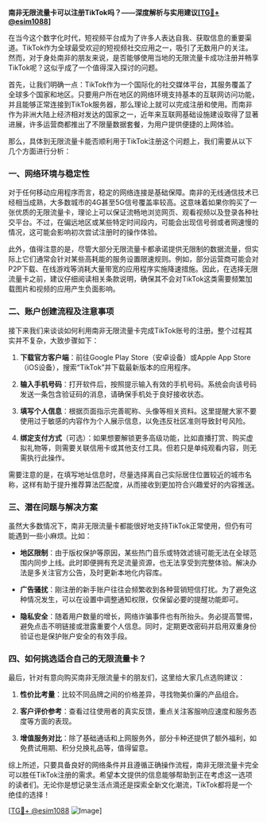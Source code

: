 **南非无限流量卡可以注册TikTok吗？——深度解析与实用建议[[TG💪+ @esim1088](https://t.me/s/esim1088)]**

在当今这个数字化时代，短视频平台成为了许多人表达自我、获取信息的重要渠道。TikTok作为全球最受欢迎的短视频社交应用之一，吸引了无数用户的关注。然而，对于身处南非的朋友来说，是否能够使用当地的无限流量卡成功注册并畅享TikTok呢？这似乎成了一个值得深入探讨的问题。

首先，让我们明确一点：TikTok作为一个国际化的社交媒体平台，其服务覆盖了全球多个国家和地区。只要用户所在地区的网络环境支持基本的互联网访问功能，并且能够正常连接到TikTok服务器，那么理论上就可以完成注册和使用。而南非作为非洲大陆上经济相对发达的国家之一，近年来互联网基础设施建设取得了显著进展，许多运营商都推出了不限量数据套餐，为用户提供便捷的上网体验。

那么，具体到无限流量卡能否顺利用于TikTok注册这个问题上，我们需要从以下几个方面进行分析：

### 一、网络环境与稳定性

对于任何移动应用程序而言，稳定的网络连接是基础保障。南非的无线通信技术已经相当成熟，大多数城市的4G甚至5G信号覆盖率较高。这意味着如果你购买了一张优质的无限流量卡，理论上可以保证流畅地浏览网页、观看视频以及登录各种社交平台。不过，在偏远地区或某些特定时间段内，可能会出现信号弱或者网速慢的情况，这可能会影响初次尝试注册时的操作体验。

此外，值得注意的是，尽管大部分无限流量卡都承诺提供无限制的数据流量，但实际上它们通常会针对某些高耗能的服务设置限速规则。例如，部分运营商可能会对P2P下载、在线游戏等消耗大量带宽的应用程序实施降速措施。因此，在选择无限流量卡之前，建议仔细阅读相关条款说明，确保其不会对TikTok这类需要频繁加载图片和视频的应用产生负面影响。

### 二、账户创建流程及注意事项

接下来我们来谈谈如何利用南非无限流量卡完成TikTok账号的注册。整个过程其实并不复杂，大致步骤如下：

1. **下载官方客户端**：前往Google Play Store（安卓设备）或Apple App Store（iOS设备），搜索“TikTok”并下载最新版本的应用程序。
   
2. **输入手机号码**：打开软件后，按照提示输入有效的手机号码。系统会向该号码发送一条包含验证码的消息，请确保手机处于良好接收状态。

3. **填写个人信息**：根据页面指示完善昵称、头像等相关资料。这里提醒大家不要使用过于敏感的内容作为个人展示信息，以免违反社区准则导致封号风险。

4. **绑定支付方式**（可选）：如果想要解锁更多高级功能，比如直播打赏、购买虚拟礼物等，则需要关联信用卡或其他支付工具。但若只是单纯观看内容，则无需执行此操作。

需要注意的是，在填写地址信息时，尽量选择离自己实际居住位置较近的城市名称，这样有助于提升推荐算法匹配度，从而接收到更加符合兴趣爱好的内容推送。

### 三、潜在问题与解决方案

虽然大多数情况下，南非无限流量卡都能很好地支持TikTok正常使用，但仍有可能遇到一些小麻烦。比如：

- **地区限制**：由于版权保护等原因，某些热门音乐或特效滤镜可能无法在全球范围内同步上线。此时即便拥有充足流量资源，也无法享受到完整体验。解决办法是多关注官方公告，及时更新本地化内容库。

- **广告骚扰**：刚注册的新手账户往往会频繁收到各种营销短信打扰。为了避免这种情况发生，可以在设置中调整通知权限，仅保留必要的提醒功能即可。

- **隐私安全**：随着用户数量的增长，网络诈骗事件也有所抬头。务必提高警惕，避免点击不明链接或泄露重要个人信息。同时，定期更改密码并启用双重身份验证也是保护账户安全的有效手段。

### 四、如何挑选适合自己的无限流量卡？

最后，针对有意向购买南非无限流量卡的朋友们，这里给大家几点选购建议：

1. **性价比考量**：比较不同品牌之间的价格差异，寻找物美价廉的产品组合。
   
2. **客户评价参考**：查看过往使用者的真实反馈，重点关注客服响应速度和服务态度等方面的表现。

3. **增值服务对比**：除了基础通话和上网服务外，部分卡种还提供了额外福利，如免费试用期、积分兑换礼品等，值得留意。

综上所述，只要具备良好的网络条件并且遵循正确操作流程，南非无限流量卡完全可以胜任TikTok注册的需求。希望本文提供的信息能够帮助到正在考虑这一选项的读者们。无论你是想记录生活点滴还是探索全新文化潮流，TikTok都将是一个绝佳的选择！

[[TG💪+ @esim1088](https://t.me/s/esim1088) ![Image](https://i.postimg.cc/4NQfJmqS/Snipaste-2025-05-13-00-14-12.png)]